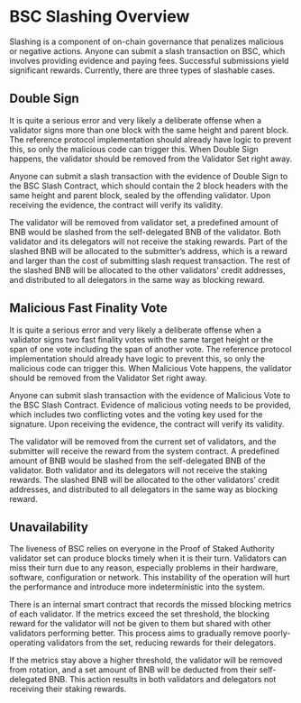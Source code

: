 
# BSC Slashing Overview
Slashing is a component of on-chain governance that penalizes malicious or negative actions. Anyone can submit a slash transaction on BSC, which involves providing evidence and paying fees. Successful submissions yield significant rewards.
Currently, there are three types of slashable cases.

## Double Sign
It is quite a serious error and very likely a deliberate offense when a validator signs more than one block with the same height and parent block. The reference protocol implementation should already have logic to prevent this, so only the malicious code can trigger this. When Double Sign happens, the validator should be removed from the Validator Set right away.

Anyone can submit a slash transaction with the evidence of Double Sign to the BSC Slash Contract, which should contain the 2 block headers with the same height and parent block, sealed by the offending validator.
Upon receiving the evidence, the contract will verify its validity.

The validator will be removed from validator set, a predefined amount of BNB would be slashed from the self-delegated BNB of the validator.
Both validator and its delegators will not receive the staking rewards.
Part of the slashed BNB will be allocated to the submitter’s address, which is a reward and larger than the cost of submitting slash request transaction.
The rest of the slashed BNB will be allocated to the other validators’ credit addresses, and distributed to all delegators in the same way as blocking reward.

## Malicious Fast Finality Vote
It is quite a serious error and very likely a deliberate offense when a validator signs two fast finality votes with the same target height or the span of one vote including the span of another vote.
The reference protocol implementation should already have logic to prevent this, so only the malicious code can trigger this. 
When Malicious Vote happens, the validator should be removed from the Validator Set right away.

Anyone can submit slash transaction with the evidence of Malicious Vote to the BSC Slash Contract.
Evidence of malicious voting needs to be provided, which includes two conflicting votes and the voting key used for the signature.
Upon receiving the evidence, the contract will verify its validity.

The validator will be removed from the current set of validators, and the submitter will receive the reward from the system contract.
A predefined amount of BNB would be slashed from the self-delegated BNB of the validator.
Both validator and its delegators will not receive the staking rewards.
The slashed BNB will be allocated to the other validators’ credit addresses, and distributed to all delegators in the same way as blocking reward.

## Unavailability
The liveness of BSC relies on everyone in the Proof of Staked Authority validator set can produce blocks timely when it is their turn.
Validators can miss their turn due to any reason, especially problems in their hardware, software, configuration or network.
This instability of the operation will hurt the performance and introduce more indeterministic into the system.

There is an internal smart contract that records the missed blocking metrics of each validator.
If the metrics exceed the set threshold, the blocking reward for the validator will not be given to them but shared with other validators performing better.
This process aims to gradually remove poorly-operating validators from the set, reducing rewards for their delegators.

If the metrics stay above a higher threshold, the validator will be removed from rotation, and a set amount of BNB will be deducted from their self-delegated BNB.
This action results in both validators and delegators not receiving their staking rewards.

